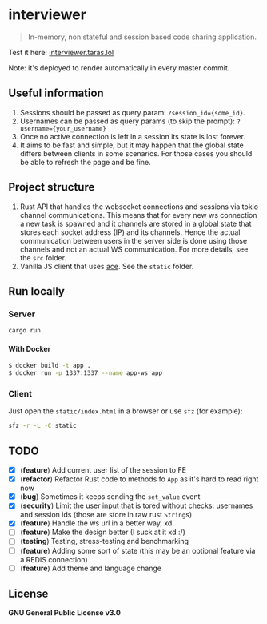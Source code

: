 # interviewer

> In-memory, non stateful and session based code sharing application.

Test it here: [interviewer.taras.lol](https://interviewer.taras.lol/)

Note: it's deployed to render automatically in every master commit.

## Useful information

1. Sessions should be passed as query param: `?session_id={some_id}`.
2. Usernames can be passed as query params (to skip the prompt): `?username={your_username}`
3. Once no active connection is left in a session its state is lost forever.
4. It aims to be fast and simple, but it may happen that the global state differs between clients in some scenarios.
    For those cases you should be able to refresh the page and be fine. 

## Project structure

1. Rust API that handles the websocket connections and sessions via tokio channel communications. This means that
    for every new ws connection a new task is spawned and it channels are stored in a global state that stores
    each socket address (IP) and its channels. Hence the actual communication between users in the server side is
    done using those channels and not an actual WS communication.
    For more details, see the `src` folder.
3. Vanilla JS client that uses [ace](https://ace.c9.io/). See the `static` folder.

## Run locally

### Server

```bash
cargo run
```

#### With Docker

```bash
$ docker build -t app .
$ docker run -p 1337:1337 --name app-ws app
```

### Client

Just open the `static/index.html` in a browser or use `sfz` (for example):

```bash
sfz -r -L -C static
```

## TODO

- [X] (**feature**) Add current user list of the session to FE
- [X] (**refactor**) Refactor Rust code to methods fo `App` as it's hard to read right now
- [X] (**bug**) Sometimes it keeps sending the `set_value` event
- [X] (**security**) Limit the user input that is tored without checks: usernames and session ids (those are store in raw rust `String`s)
- [X] (**feature**) Handle the ws url in a better way, xd
- [ ] (**feature**) Make the design better (I suck at it xd :/)
- [ ] (**testing**) Testing, stress-testing and benchmarking
- [ ] (**feature**) Adding some sort of state (this may be an optional feature via a REDIS connection)
- [ ] (**feature**) Add theme and language change

## License

**GNU General Public License v3.0**
